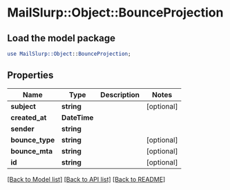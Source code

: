 # MailSlurp::Object::BounceProjection

## Load the model package
```perl
use MailSlurp::Object::BounceProjection;
```

## Properties
Name | Type | Description | Notes
------------ | ------------- | ------------- | -------------
**subject** | **string** |  | [optional] 
**created_at** | **DateTime** |  | 
**sender** | **string** |  | 
**bounce_type** | **string** |  | [optional] 
**bounce_mta** | **string** |  | [optional] 
**id** | **string** |  | [optional] 

[[Back to Model list]](../README#documentation-for-models) [[Back to API list]](../README#documentation-for-api-endpoints) [[Back to README]](../README)


